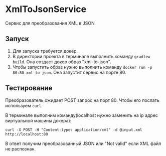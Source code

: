 # XmlToJsonService
Сервис для преобразования XML в JSON

## Запуск

1. Для запуска требуется докер.
2. В директории проекта в терминале выполнить команду ```gradlew build```. Она создаст докер образ "xml-to-json".
3. Чтобы запустить образ нужно выполнить команду ```docker run -p 80:80 xml-to-json```. Она запустит сервис на порте 80.

## Тестирование

Преобразователь ожидает POST запрос на порт 80. Чтобы его послать используем
```curl```.

В терминале выполним команду(localhost нужно заменить на ip адрес виртуальной машины докера):
```
curl -X POST -H "Content-type: application/xml" -d @input.xml http://localhost:80
```
В ответ получим преобразованный JSON или "Not valid" если XML файл не распознан.
